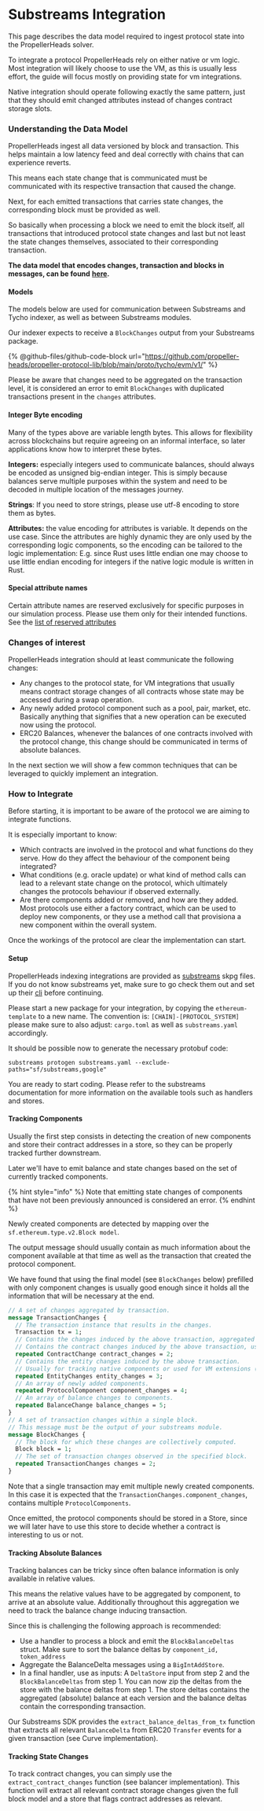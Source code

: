 # Substreams Integration

This page describes the data model required to ingest protocol state into the PropellerHeads solver.&#x20;

To integrate a protocol PropellerHeads rely on either native or vm logic. Most integration will likely choose to use the VM, as this is usually less effort, the guide will focus mostly on providing state for vm integrations.&#x20;

Native integration should operate following exactly the same pattern, just that they should emit changed attributes instead of changes contract storage slots.&#x20;

### Understanding the Data Model

PropellerHeads ingest all data versioned by block and transaction. This helps maintain a low latency feed and deal correctly with chains that can experience reverts.

This means each state change that is communicated must be communicated with its respective transaction that caused the change.

Next, for each emitted transactions that carries state changes, the corresponding block must be provided as well.

So basically when processing a block we need to emit the block itself, all transactions that introduced protocol state changes and last but not least the state changes themselves, associated to their corresponding transaction.

**The data model that encodes changes, transaction and blocks in messages, can be found** [**here**](https://github.com/propeller-heads/propeller-protocol-lib/tree/main/proto/tycho/evm/v1)**.**&#x20;

#### Models

The models below are used for communication between Substreams and Tycho indexer, as well as between Substreams modules.

Our indexer expects to receive a `BlockChanges` output from your Substreams package.

{% @github-files/github-code-block url="https://github.com/propeller-heads/propeller-protocol-lib/blob/main/proto/tycho/evm/v1/" %}

Please be aware that changes need to be aggregated on the transaction level, it is considered an error to emit `BlockChanges` with duplicated transactions present in the `changes` attributes.

#### Integer Byte encoding

Many of the types above are variable length bytes. This allows for flexibility across blockchains but require agreeing on an informal interface, so later applications know how to interpret these bytes.

**Integers:** especially integers used to communicate balances, should always be encoded as unsigned big-endian integer. This is simply because balances serve multiple purposes within the system and need to be decoded in multiple location of the messages journey.

**Strings**: If you need to store strings, please use utf-8 encoding to store them as bytes.

**Attributes:** the value encoding for attributes is variable. It depends on the use case. Since the attributes are highly dynamic they are only used by the corresponding logic components, so the encoding can be tailored to the logic implementation: E.g. since Rust uses little endian one may choose to use little endian encoding for integers if the native logic module is written in Rust.

#### Special attribute names

Certain attribute names are reserved exclusively for specific purposes in our simulation process. Please use them only for their intended functions. See the [list of reserved attributes](./reserved-attributes.md)

### Changes of interest

PropellerHeads integration should at least communicate the following changes:

- Any changes to the protocol state, for VM integrations that usually means contract storage changes of all contracts whose state may be accessed during a swap operation.
- Any newly added protocol component such as a pool, pair, market, etc. Basically anything that signifies that a new operation can be executed now using the protocol.
- ERC20 Balances, whenever the balances of one contracts involved with the protocol change, this change should be communicated in terms of absolute balances.

In the next section we will show a few common techniques that can be leveraged to quickly implement an integration.

### How to Integrate

Before starting, it is important to be aware of the protocol we are aiming to integrate functions.

It is especially important to know:

- Which contracts are involved in the protocol and what functions do they serve. How do they affect the behaviour of the component being integrated?
- What conditions (e.g. oracle update) or what kind of method calls can lead to a relevant state change on the protocol, which ultimately changes the protocols behaviour if observed externally.
- Are there components added or removed, and how are they added. Most protocols use either a factory contract, which can be used to deploy new components, or they use a method call that provisiona a new component within the overall system.

Once the workings of the protocol are clear the implementation can start.

#### Setup

PropellerHeads indexing integrations are provided as [substreams](https://substreams.streamingfast.io/) skpg files. If you do not know substreams yet, make sure to go check them out and set up their [cli](https://substreams.streamingfast.io/documentation/consume/installing-the-cli) before continuing.

Please start a new package for your integration, by copying the `ethereum-template` to a new name. The convention is: `[CHAIN]-[PROTOCOL_SYSTEM]` please make sure to also adjust: `cargo.toml` as well as `substreams.yaml` accordingly.

It should be possible now to generate the necessary protobuf code:

```
substreams protogen substreams.yaml --exclude-paths="sf/substreams,google"
```

You are ready to start coding. Please refer to the substreams documentation for more information on the available tools such as handlers and stores.

#### Tracking Components

Usually the first step consists in detecting the creation of new components and store their contract addresses in a store, so they can be properly tracked further downstream.

Later we'll have to emit balance and state changes based on the set of currently tracked components.

{% hint style="info" %}
Note that emitting state changes of components that have not been previously announced is considered an error.
{% endhint %}

Newly created components are detected by mapping over the `sf.ethereum.type.v2.Block model`.&#x20;

The output message should usually contain as much information about the component available at that time as well as the transaction that created the protocol component.

We have found that using the final model (see `BlockChanges` below) prefilled with only component changes is usually good enough since it holds all the information that will be necessary at the end.&#x20;

```protobuf
// A set of changes aggregated by transaction.
message TransactionChanges {
  // The transaction instance that results in the changes.
  Transaction tx = 1;
  // Contains the changes induced by the above transaction, aggregated on a per-contract basis.
  // Contains the contract changes induced by the above transaction, usually for tracking VM components.
  repeated ContractChange contract_changes = 2;
  // Contains the entity changes induced by the above transaction.
  // Usually for tracking native components or used for VM extensions (plugins).
  repeated EntityChanges entity_changes = 3;
  // An array of newly added components.
  repeated ProtocolComponent component_changes = 4;
  // An array of balance changes to components.
  repeated BalanceChange balance_changes = 5;
}
// A set of transaction changes within a single block.
// This message must be the output of your substreams module.
message BlockChanges {
  // The block for which these changes are collectively computed.
  Block block = 1;
  // The set of transaction changes observed in the specified block.
  repeated TransactionChanges changes = 2;
}
```

Note that a single transaction may emit multiple newly created components. In this case it is expected that the `TransactionChanges.component_changes`, contains multiple `ProtocolComponents`.

Once emitted, the protocol components should be stored in a Store, since we will later have to use this store to decide whether a contract is interesting to us or not.

#### Tracking Absolute Balances

Tracking balances can be tricky since often balance information is only available in relative values.&#x20;

This means the relative values have to be aggregated by component, to arrive at an absolute value. Additionally throughout this aggregation we need to track the balance change inducing transaction.

Since this is challenging the following approach is recommended:

- Use a handler to process a block and emit the `BlockBalanceDeltas` struct. Make sure to sort the balance deltas by `component_id, token_address`
- Aggregate the BalanceDelta messages using a `BigIntAddStore`.
- In a final handler, use as inputs: A `DeltaStore` input from step 2 and the `BlockBalanceDeltas` from step 1. You can now zip the deltas from the store with the balance deltas from step 1. The store deltas contains the aggregated (absolute) balance at each version and the balance deltas contain the corresponding transaction.

Our Substreams SDK provides the `extract_balance_deltas_from_tx` function that extracts all relevant `BalanceDelta` from ERC20 `Transfer` events for a given transaction (see Curve implementation).

#### Tracking State Changes

To track contract changes, you can simply use the `extract_contract_changes` function (see balancer implementation). This function will extract all relevant contract storage changes given the full block model and a store that flags contract addresses as relevant.
